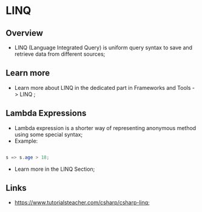 # LINQ

## Overview

- LINQ (Language Integrated Query) is uniform query syntax to save and retrieve data from different sources;

## Learn more

- Learn more about LINQ in the dedicated part in Frameworks and Tools -> LINQ ;

## Lambda Expressions

- Lambda expression is a shorter way of representing anonymous method using some special syntax;
- Example:

```c#

s => s.age > 18;
```

- Learn more in the LINQ Section;

## Links

- <https://www.tutorialsteacher.com/csharp/csharp-linq;>
